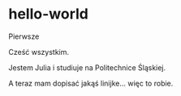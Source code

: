 # hello-world
Pierwsze

Cześć wszystkim.

Jestem Julia i studiuje na Politechnice Śląskiej.

A teraz mam dopisać jakąś linijke... więc to robie.
